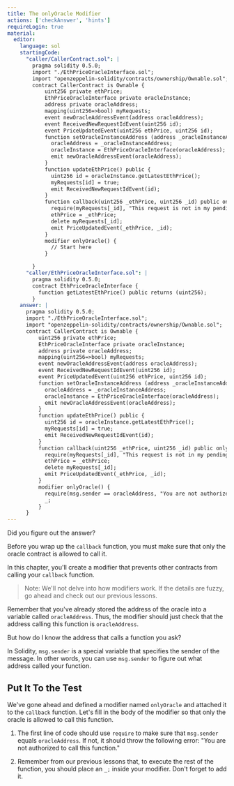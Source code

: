 ```yaml
---
title: The onlyOracle Modifier
actions: ['checkAnswer', 'hints']
requireLogin: true
material:
  editor:
    language: sol
    startingCode:
      "caller/CallerContract.sol": |
        pragma solidity 0.5.0;
        import "./EthPriceOracleInterface.sol";
        import "openzeppelin-solidity/contracts/ownership/Ownable.sol";
        contract CallerContract is Ownable {
            uint256 private ethPrice;
            EthPriceOracleInterface private oracleInstance;
            address private oracleAddress;
            mapping(uint256=>bool) myRequests;
            event newOracleAddressEvent(address oracleAddress);
            event ReceivedNewRequestIdEvent(uint256 id);
            event PriceUpdatedEvent(uint256 ethPrice, uint256 id);
            function setOracleInstanceAddress (address _oracleInstanceAddress) public onlyOwner {
              oracleAddress = _oracleInstanceAddress;
              oracleInstance = EthPriceOracleInterface(oracleAddress);
              emit newOracleAddressEvent(oracleAddress);
            }
            function updateEthPrice() public {
              uint256 id = oracleInstance.getLatestEthPrice();
              myRequests[id] = true;
              emit ReceivedNewRequestIdEvent(id);
            }
            function callback(uint256 _ethPrice, uint256 _id) public onlyOracle {
              require(myRequests[_id], "This request is not in my pending list.");
              ethPrice = _ethPrice;
              delete myRequests[_id];
              emit PriceUpdatedEvent(_ethPrice, _id);
            }
            modifier onlyOracle() {
              // Start here
            }

        }
      "caller/EthPriceOracleInterface.sol": |
        pragma solidity 0.5.0;
        contract EthPriceOracleInterface {
          function getLatestEthPrice() public returns (uint256);
        }
    answer: |
      pragma solidity 0.5.0;
      import "./EthPriceOracleInterface.sol";
      import "openzeppelin-solidity/contracts/ownership/Ownable.sol";
      contract CallerContract is Ownable {
          uint256 private ethPrice;
          EthPriceOracleInterface private oracleInstance;
          address private oracleAddress;
          mapping(uint256=>bool) myRequests;
          event newOracleAddressEvent(address oracleAddress);
          event ReceivedNewRequestIdEvent(uint256 id);
          event PriceUpdatedEvent(uint256 ethPrice, uint256 id);
          function setOracleInstanceAddress (address _oracleInstanceAddress) public onlyOwner {
            oracleAddress = _oracleInstanceAddress;
            oracleInstance = EthPriceOracleInterface(oracleAddress);
            emit newOracleAddressEvent(oracleAddress);
          }
          function updateEthPrice() public {
            uint256 id = oracleInstance.getLatestEthPrice();
            myRequests[id] = true;
            emit ReceivedNewRequestIdEvent(id);
          }
          function callback(uint256 _ethPrice, uint256 _id) public onlyOracle {
            require(myRequests[_id], "This request is not in my pending list.");
            ethPrice = _ethPrice;
            delete myRequests[_id];
            emit PriceUpdatedEvent(_ethPrice, _id);
          }
          modifier onlyOracle() {
            require(msg.sender == oracleAddress, "You are not authorized to call this function.");
            _;
          }
      }
---
```


Did you figure out the answer?

Before you wrap up the `callback` function, you must make sure that only the oracle contract is allowed to call it.

In this chapter, you'll create a modifier that prevents other contracts from calling your `callback` function.

>Note: We'll not delve into how modifiers work. If the details are fuzzy, go ahead and check out our previous lessons.

Remember that you've already stored the address of the oracle into a variable called `oracleAddress`. Thus, the modifier should just check that the address calling this function is `oracleAddress`.

But how do I know the address that calls a function you ask?

In Solidity, `msg.sender` is a special variable that specifies the sender of the message. In other words, you can use `msg.sender` to figure out what address called your function.

## Put It To the Test

We've gone ahead and defined a modifier named `onlyOracle` and attached it to the  `callback` function. Let's fill in the body of the modifier so that only the oracle is allowed to call this function.

1. The first line of code should use `require` to make sure that `msg.sender` equals `oracleAddress`. If not, it should throw the following error: "You are not authorized to call this function."

2. Remember from our previous lessons that, to execute the rest of the function, you should place an `_;` inside your modifier. Don't forget to add it.